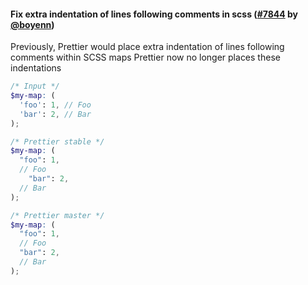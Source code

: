 #### Fix extra indentation of lines following comments in scss ([#7844](https://github.com/prettier/prettier/pull/7844) by [@boyenn](https://github.com/boyenn))

Previously, Prettier would place extra indentation of lines following comments within SCSS maps
Prettier now no longer places these indentations

<!-- prettier-ignore -->
```scss
/* Input */
$my-map: (
  'foo': 1, // Foo
  'bar': 2, // Bar
);

/* Prettier stable */
$my-map: (
  "foo": 1,
  // Foo
    "bar": 2,
  // Bar
);

/* Prettier master */
$my-map: (
  "foo": 1,
  // Foo
  "bar": 2,
  // Bar
);
```
